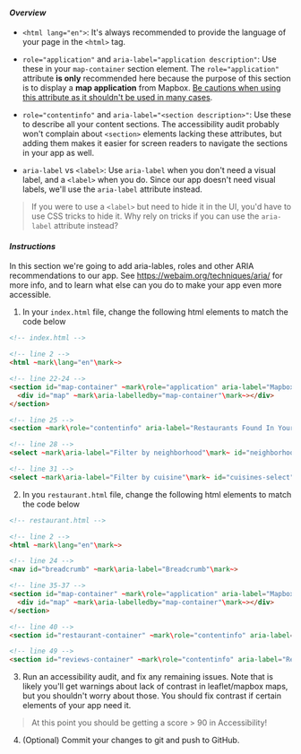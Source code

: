 #### _Overview_

* `<html lang="en">`: It's always recommended to provide the language of your page in the `<html>` tag. 

* `role="application"` and `aria-label="application description"`: Use these in your `map-container` section element. The `role="application"` attribute **is only** recommended here because the purpose of this section is to display a **map application** from Mapbox. [Be cautions when using this attribute as it shouldn't be used in many cases](https://www.marcozehe.de/2012/02/06/if-you-use-the-wai-aria-role-application-please-do-so-wisely/).

* `role="contentinfo"` and `aria-label="<section description>"`: Use these to describe all your content sections. The accessibility audit probably won't complain about `<section>` elements lacking these attributes, but adding them makes it easier for screen readers to navigate the sections in your app as well. 

* `aria-label` vs `<label>`: Use `aria-label` when you don't need a visual label, and a `<label>` when you do. Since our app doesn't need visual labels, we'll use the  `aria-label` attribute instead.
> If you were to use a `<label>` but need to hide it in the UI, you'd have to use CSS tricks to hide it. Why rely on tricks if you can use the `aria-label` attribute instead?

#### _Instructions_

In this section we're going to add aria-lables, roles and other ARIA recommendations to our app. See https://webaim.org/techniques/aria/ for more info, and to learn what else can you do to make your app even more accessible.

1. In your `index.html` file, change the following html elements to match the code below
```html
<!-- index.html -->

<!-- line 2 -->
<html ~mark\lang="en"\mark~>

<!-- line 22-24 -->
<section id="map-container" ~mark\role="application" aria-label="Mapbox Maps"\mark~>
  <div id="map" ~mark\aria-labelledby="map-container"\mark~></div>
</section>

<!-- line 25 -->
<section ~mark\role="contentinfo" aria-label="Restaurants Found In Your Area"\mark~>

<!-- line 28 -->
<select ~mark\aria-label="Filter by neighborhood"\mark~ id="neighborhoods-select" name="neighborhoods" onchange="updateRestaurants()">

<!-- line 31 -->
<select ~mark\aria-label="Filter by cuisine"\mark~ id="cuisines-select" name="cuisines" onchange="updateRestaurants()">
```

2. In you `restaurant.html` file, change the following html elements to match the code below
```html
<!-- restaurant.html -->

<!-- line 2 -->
<html ~mark\lang="en"\mark~>

<!-- line 24 -->
<nav id="breadcrumb" ~mark\aria-label="Breadcrumb"\mark~>

<!-- line 35-37 -->
<section id="map-container" ~mark\role="application" aria-label="Mapbox Maps"\mark~>
  <div id="map" ~mark\aria-labelledby="map-container"\mark~></div>
</section>

<!-- line 40 -->
<section id="restaurant-container" ~mark\role="contentinfo" aria-label="Restaurant Information"\mark~>

<!-- line 49 -->
<section id="reviews-container" ~mark\role="contentinfo" aria-label="Restaurant Reviews"\mark~>
```

3. Run an accessibility audit, and fix any remaining issues. Note that is likely you'll get warnings about lack of contrast in leaflet/mapbox maps, but you shouldn't worry about those. You should fix contrast if certain elements of your app need it.
> At this point you should be getting a score > 90 in Accessibility!

4. (Optional) Commit your changes to git and push to GitHub.
